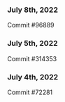 ### July 8th, 2022

Commit #96889

### July 5th, 2022

Commit #314353


### July 4th, 2022

Commit #72281
